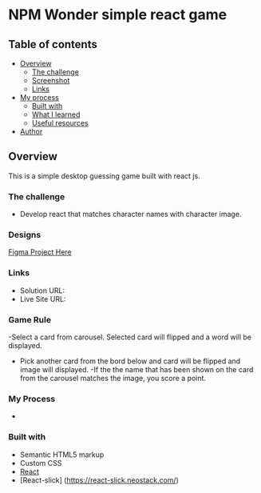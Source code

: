 # NPM Wonder simple react game

## Table of contents

- [Overview](#overview)
  - [The challenge](#the-challenge)
  - [Screenshot](#screenshot)
  - [Links](#links)
- [My process](#my-process)
  - [Built with](#built-with)
  - [What I learned](#what-i-learned)
  - [Useful resources](#useful-resources)
- [Author](#author)

## Overview

This is a simple desktop guessing game built with react js.

### The challenge

- Develop react that matches character names with character image.

### Designs

[Figma Project Here](https://www.figma.com/proto/0dyic3tYZJ8vdT7vaVU2qR/Untitled?page-id=0%3A1&node-id=2%3A2&viewport=241%2C48%2C0.91&scaling=min-zoom)

### Links

- Solution URL: []()
- Live Site URL: []()

### Game Rule
 

 -Select a card from carousel. Selected card will flipped and a word will be displayed.
 - Pick another card from the bord below and card will be flipped and image will displayed. 
 -If the the name that has been shown on the card from the carousel matches the image, you score a point. 

### My Process

- 



### Built with

- Semantic HTML5 markup
- Custom CSS 
- [React](https://reactjs.org/)
- [React-slick] (https://react-slick.neostack.com/)
